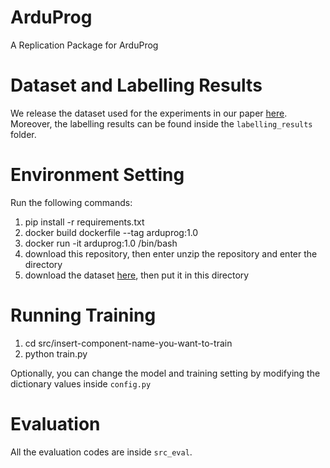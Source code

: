 # ArduProg
A Replication Package for ArduProg

# Dataset and Labelling Results
We release the dataset used for the experiments in our paper [here](https://zenodo.org/record/7256145#.Y1oiJXZByUk). Moreover, the labelling results can be found inside the `labelling_results` folder.

# Environment Setting
Run the following commands:
1. pip install -r requirements.txt
2. docker build dockerfile --tag arduprog:1.0
3. docker run -it arduprog:1.0 /bin/bash
4. download this repository, then enter unzip the repository and enter the directory
5. download the dataset [here](https://zenodo.org/record/7256145#.Y1oiJXZByUk), then put it in this directory

# Running Training
1. cd src/insert-component-name-you-want-to-train
2. python train.py

Optionally, you can change the model and training setting by modifying the dictionary values inside `config.py`

# Evaluation
All the evaluation codes are inside `src_eval`. 

